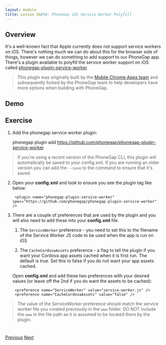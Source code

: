 ```yaml
---
layout: module
title: Lesson 5&#58; PhoneGap iOS Service Worker Polyfill
---
```


## Overview
It's a well-known fact that Apple currently does not support service workers on iOS. There's nothing much we can do about this for the browser side of things, however we can do something to add support to our PhoneGap app. There's a plugin available to polyfill the service worker support on iOS called [phonegap-plugin-service-worker](https://github.com/phonegap/phonegap-plugin-service-worker)

> This plugin was originally built by the [Mobile Chrome Apps team](https://github.com/MobileChromeApps) and subsequently forked by the PhoneGap team to help developers have more options when building with PhoneGap.

## Demo

## Exercise

1. Add the phonegap service worker plugin:

    phonegap plugin add https://github.com/phonegap/phonegap-plugin-service-worker

> If you're using a recent version of the PhoneGap CLI, this plugin will automatically be saved to your config.xml. If you are running an older version you can add the `--save` to the command to ensure that it's saved.

2. Open your **config.xml** and look to ensure you see the plugin tag like below:

        <plugin name="phonegap-plugin-service-worker" spec="https://github.com/phonegap/phonegap-plugin-service-worker" />

3. There are a couple of preferences that are used by the plugin and you will also need to add these into your **config.xml** file.

    1. The `ServiceWorker` preference - you need to set this to the filename of the Service Worker JS code to be used when the app is run on iOS
    
    2. The `CacheCordovaAssets` preference - a flag to tell the plugin if you want your Cordova app assets cached when it is first run. The default is true. Set this to false if you do not want your app assets cached.

    Open **config.xml** and add these two preferences with your desired values (or leave off the 2nd if you do want the assets to be cached):

        <preference name="ServiceWorker" value="service-worker.js" />
        <preference name="CacheCordovaAssets" value="false" />

> The value of the ServiceWorker preference should match the service worker file you created previously in the `www` folder. DO NOT include the `www` in the file path as it is assumed to be located there by the plugin.

<div class="row" style="margin-top:40px;">
<div class="col-sm-12">
<a href="lesson4.html" class="btn btn-default"><i class="glyphicon glyphicon-chevron-left"></i> Previous</a>
<a href="lesson6.html" class="btn btn-default pull-right">Next <i class="glyphicon
glyphicon-chevron-right"></i></a>
</div>
</div>
